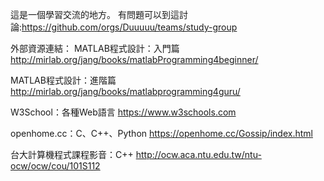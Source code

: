 這是一個學習交流的地方。
有問題可以到這討論:https://github.com/orgs/Duuuuu/teams/study-group

外部資源連結：
MATLAB程式設計：入門篇
http://mirlab.org/jang/books/matlabProgramming4beginner/

MATLAB程式設計：進階篇
http://mirlab.org/jang/books/matlabprogramming4guru/

W3School：各種Web語言
https://www.w3schools.com

openhome.cc：C、C++、Python
https://openhome.cc/Gossip/index.html

台大計算機程式課程影音：C++
http://ocw.aca.ntu.edu.tw/ntu-ocw/ocw/cou/101S112

